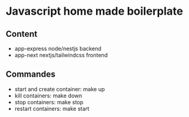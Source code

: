 # Javascript home made boilerplate

## Content

- app-express node/nestjs backend
- app-next nextjs/tailwindcss frontend

## Commandes

- start and create container: make up
- kill containers: make down
- stop containers: make stop
- restart containers: make start
